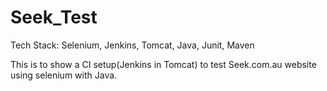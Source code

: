 # Seek_Test
Tech Stack: Selenium, Jenkins, Tomcat, Java, Junit, Maven

This is to show a CI setup(Jenkins in Tomcat) to test Seek.com.au website using selenium with Java.
